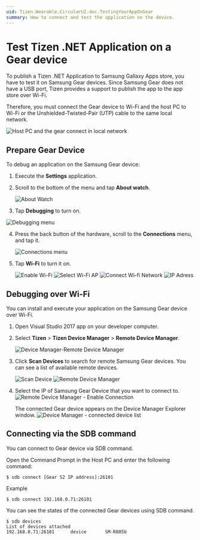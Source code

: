 ```yaml
---
uid: Tizen.Wearable.CircularUI.doc.TestingYourAppOnGear
summary: How to connect and test the application on the device.
---
```


# Test Tizen .NET Application on a Gear device

To publish a Tizen .NET Application to Samsung Gallaxy Apps store, you have to test it on Samsung Gear devices.
Since Samsung Gear does not have a USB port, Tizen provides a support to publish the app to the app store over Wi-Fi.

Therefore, you must connect the Gear device to Wi-Fi and the host PC to Wi-Fi or the Unshielded-Twisted-Pair (UTP) cable to the same local network.

![Host PC and the gear connect in local network](data/gear_wifi_connect.png)

## Prepare Gear Device

To debug an application on the Samsung Gear device:

1. Execute the **Settings** application.

2. Scroll to the bottom of the menu and tap **About watch**.

    ![About Watch](data/TestingYourAppOnGear1.png)

3. Tap **Debugging** to turn on.

![Debugging menu](data/TestingYourAppOnGear2.png)

4. Press the back button of the hardware, scroll to the **Connections**  menu, and tap it.

    ![Connections menu](data/TestingYourAppOnGear3.png)

5. Tap **Wi-Fi** to turn it on.

    ![Enable Wi-Fi](data/TestingYourAppOnGear4.png)
    ![Select Wi-Fi AP](data/TestingYourAppOnGear5.png)
    ![Connect Wi-fi Network](data/TestingYourAppOnGear6.png)
    ![IP Adress](data/TestingYourAppOnGear7.png)

## Debugging over Wi-Fi

You can install and execute your application on the Samsung Gear device over Wi-Fi.

1. Open Visual Studio 2017 app on your developer computer.

2. Select **Tizen** > **Tizen Device Manager** > **Remote Device Manager**.

    ![Device Manager-Remote Device Manager](data/TestingYourAppOnGear8.png)

3. Click **Scan Devices** to search for remote Samsung Gear devices. You can see a list of available remote devices.

    ![Scan Device](data/TestingYourAppOnGear9.png)
    ![Remote Device Manager](data/TestingYourAppOnGear10.png)

4. Select the IP of Samsung Gear Device that you want to connect to.
    ![Remote Device Manager - Enable Connection](data/TestingYourAppOnGear11.png)

    The connected Gear device appears on the Device Manager Explorer window.
    ![Device Manager - connected device list](data/TestingYourAppOnGear12.png)

## Connecting via the SDB command

You can connect to Gear device via SDB command.

Open the Command Prompt in the Host PC and enter the following command:

```
$ sdb connect [Gear S2 IP address]:26101
```

Example

```
$ sdb connect 192.168.0.71:26101
```
	

You can see the states of the connected Gear devices using SDB command.

```
$ sdb devices
List of devices attached
192.168.0.71:26101      device       SM-R805U
```
